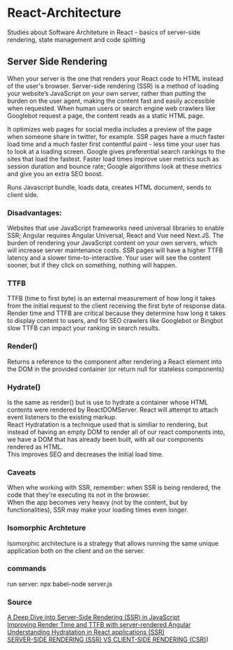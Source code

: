 # React-Architecture
Studies about Software Architeture in React - basics of server-side rendering, state management and code splitting

## Server Side Rendering
When your server is the one that renders your React code to HTML instead of the user's browser. Server-side rendering (SSR) is a method of loading your website’s JavaScript on your own server, rather than putting the burden on the user agent, making the content fast and easily accessible when requested. When human users or search engine web crawlers like Googlebot request a page, the content reads as a static HTML page.

It optimizes web pages for social media includes a preview of the page when someone share in twitter, for example.
SSR pages have a much faster load time and a much faster first contentful paint  -  less time your user has to look at a loading screen.
Google gives preferential search rankings to the sites that load the fastest. Faster load times improve user metrics such as session duration and bounce rate; Google algorithms look at these metrics and give you an extra SEO boost.

Runs Javascript bundle, loads data, creates HTML document, sends to client side.

### Disadvantages:
Websites that use JavaScript frameworks need universal libraries to enable SSR; Angular requires Angular Universal, React and Vue need Next.JS.
The burden of rendering your JavaScript content on your own servers, which will increase server maintenance costs.
SSR pages will have a higher TTFB latency and a slower time-to-interactive. Your user will see the content sooner, but if they click on something, nothing will happen.

### TTFB
TTFB (time to first byte) is an external measurement of how long it takes from the initial request to the client receiving the first byte of response data.
Render time and TTFB are critical because they determine how long it takes to display content to users, and for SEO crawlers like Googlebot or Bingbot slow TTFB can impact your ranking in search results.

### Render()
Returns a reference to the component after rendering a React element into the DOM in the provided container (or return null for stateless components)

### Hydrate()
Is the same as render() but is use to hydrate a container whose HTML contents were rendered by ReactDOMServer. React will attempt to attach event listeners to the existing markup.<br/>
React Hydratation is a technique used that is similiar to rendering, but instead of having an empty DOM to render all of our react components into, we have a DOM that has already been built, with all our components rendered as HTML.<br/>
This improves SEO and decreases the initial load time.

### Caveats
When whe working with SSR, remember: when SSR is being rendered, the code that they're executing its not in the browser.<br/>
When the app becomes very heavy (not by the content, but by functionalities), SSR may make your loading times even longer.<br/>

### Isomorphic Archteture
Isomorphic architecture is a strategy that allows running the same unique application both on the client and on the server.<br/>


### commands
run server:
npx babel-node server.js

### Source

[A Deep Dive into Server-Side Rendering (SSR) in JavaScript](https://towardsdev.com/server-side-rendering-srr-in-javascript-a1b7298f0d04)<br/>
[Improving Render Time and TTFB with server-rendered Angular](https://medium.com/shopstyle-engineering/improving-render-time-and-ttfb-in-with-server-rendered-angular-5fe8b87f4cd7)<br/>
[Understanding Hydratation in React applications (SSR)](https://blog.saeloun.com/2021/12/16/hydration.html)<br/>
[SERVER-SIDE RENDERING (SSR) VS CLIENT-SIDE RENDERING (CSR)](https://pagepro.co/blog/ssrvscsr/))<br/>

